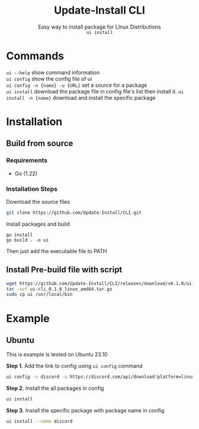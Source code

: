 <div align="center">
<h1>Update-Install CLI</h1>
Easy way to install package for LInux Distributions<br>
<code>ui install</code>
</div>

# Commands
`ui --help` show command information  
`ui config` show the config file of ui  
`ui config -n {name} -u {URL}` set a source for a package  
`ui install` download the package file in config file's list then install it.
`ui install -n {name}` download and install the specific package

# Installation
## Build from source
### Requirements
- Go (1.22)

### Installation Steps
Download the source files
```bash
git clone https://github.com/Update-Install/CLI.git
```
Install packages and build
```
go install
go build . -o ui
```
Then just add the executable file to PATH

## Install Pre-build file with script
```bash
wget https://github.com/Update-Install/CLI/releases/download/v0.1.0/ui-cli_0.1.0_linux_amd64.tar.gz
tar -xvf ui-cli_0.1.0_linux_amd64.tar.gz
sudo cp ui /usr/local/bin
```

# Example
## Ubuntu
This is example is tested on Ubuntu 23.10

**Step 1.** Add the link to config using `ui config` command

```bash
ui config -n discord -u https://discord.com/api/download?platform=linux&format=deb
```

**Step 2.** Install the all packages in config

```bash
ui install
```

**Step 3.** Install the specific package with package name in config
```bash
ui install --name discord
``` 
